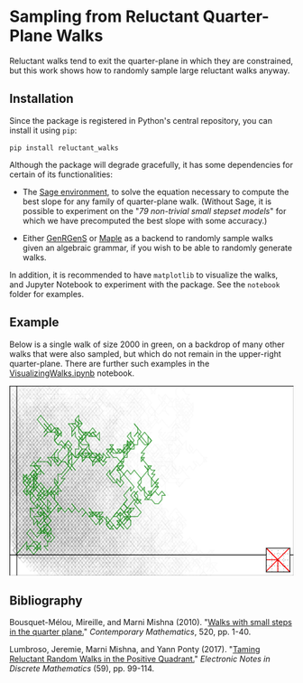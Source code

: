 # Sampling from Reluctant Quarter-Plane Walks

Reluctant walks tend to exit the quarter-plane in which they are constrained, but this work shows how to randomly sample large reluctant walks anyway.

## Installation

Since the package is registered in Python's central repository, you can install it using `pip`:

```
pip install reluctant_walks
```

Although the package will degrade gracefully, it has some dependencies for certain of its functionalities:

- The [Sage environment](http://www.sagemath.org/), to solve the equation necessary to compute the best slope for any family of quarter-plane walk. (Without Sage, it is possible to experiment on the "*79 non-trivial small stepset models*" for which we have precomputed the best slope with some accuracy.)

- Either [GenRGenS](https://www.lri.fr/genrgens/index.php?idpage=2) or [Maple](https://www.maplesoft.com/) as a backend to randomly sample walks given an algebraic grammar, if you wish to be able to randomly generate walks.

In addition, it is recommended to have `matplotlib` to visualize the walks, and Jupyter Notebook to experiment with the package. See the `notebook` folder for examples.

## Example

Below is a single walk of size 2000 in green, on a backdrop of many other walks that were also sampled, but which do not remain in the upper-right quarter-plane. There are further such examples in the [VisualizingWalks.ipynb](notebook/VisualizingWalks.ipynb) notebook.

![Plot of a constrained walk in green, on a backdrop of unconstrained walks.](examples/images/example.png?raw=true "Plot of a constrained walk in green, on a backdrop of unconstrained walks.")

## Bibliography

Bousquet-Mélou, Mireille, and Marni Mishna (2010). "[Walks with small steps in the quarter plane.](https://arxiv.org/abs/0810.4387)" *Contemporary Mathematics*, 520, pp. 1-40.

Lumbroso, Jeremie, Marni Mishna, and Yann Ponty (2017). "[Taming Reluctant Random Walks in the Positive Quadrant.](https://www.sciencedirect.com/science/article/pii/S1571065317300793)" *Electronic Notes in Discrete Mathematics* (59), pp. 99-114.
